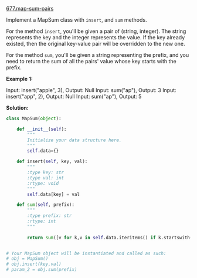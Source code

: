 [677.map-sum-pairs](https://leetcode.com/problems/map-sum-pairs/)  

Implement a MapSum class with `insert`, and `sum` methods.

For the method `insert`, you'll be given a pair of (string, integer). The string represents the key and the integer represents the value. If the key already existed, then the original key-value pair will be overridden to the new one.

For the method `sum`, you'll be given a string representing the prefix, and you need to return the sum of all the pairs' value whose key starts with the prefix.

**Example 1:**  

Input: insert("apple", 3), Output: Null
Input: sum("ap"), Output: 3
Input: insert("app", 2), Output: Null
Input: sum("ap"), Output: 5  



**Solution:**  

```python
class MapSum(object):

    def __init__(self):
        """
        Initialize your data structure here.
        """
        self.data={}

    def insert(self, key, val):
        """
        :type key: str
        :type val: int
        :rtype: void
        """
        self.data[key] = val

    def sum(self, prefix):
        """
        :type prefix: str
        :rtype: int
        """
        
        return sum([v for k,v in self.data.iteritems() if k.startswith(prefix)>0 ])


# Your MapSum object will be instantiated and called as such:
# obj = MapSum()
# obj.insert(key,val)
# param_2 = obj.sum(prefix)
```
      